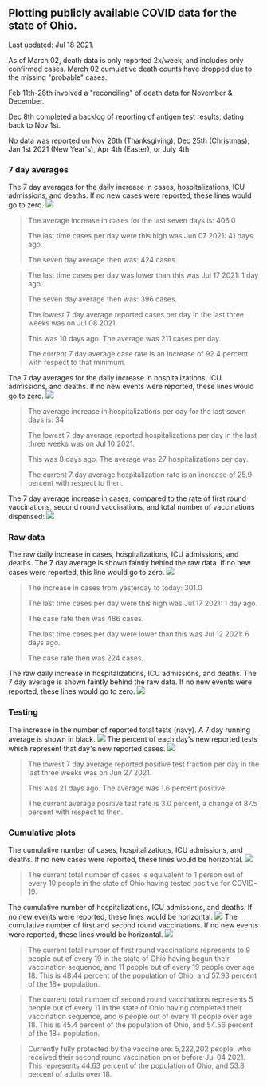 ## Plotting publicly available COVID data for the state of Ohio. 

Last updated: Jul 18 2021. 

As of March 02, death data is only reported 2x/week, and includes only confirmed cases. March 02 cumulative death counts have dropped due to the missing "probable" cases.

Feb 11th-28th involved a "reconciling" of death data for November & December.

Dec 8th completed a backlog of reporting of antigen test results, dating back to Nov 1st.

No data was reported on Nov 26th (Thanksgiving), Dec 25th (Christmas), Jan 1st 2021 (New Year's), Apr 4th (Easter), or July 4th.
### 7 day averages
The 7 day averages for the daily increase in cases, hospitalizations, ICU admissions, and deaths. If no new cases were reported, these lines would go to zero.
![](7dayaverage_cases.png)

>The average increase in cases for the last seven days is: 406.0
>
>The last time cases per day were this high was Jun 07 2021: 41 days ago.
>
>The seven day average then was: 424 cases.

>
>The last time cases per day was lower than this was Jul 17 2021: 1 day ago.
>
>The seven day average then was: 396 cases.
>
>The lowest 7 day average reported cases per day in the last three weeks was on Jul 08 2021.
>
>This was 10 days ago. The average was 211 cases per day.
>
>The current 7 day average case rate is an increase of 92.4 percent with respect to that minimum.

The 7 day averages for the daily increase in hospitalizations, ICU admissions, and deaths. If no new events were reported, these lines would go to zero.
![](7dayaverage_hospital.png)

>The average increase in hospitalizations per day for the last seven days is: 34
>
>The lowest 7 day average reported hospitalizations per day in the last three weeks was on Jul 10 2021.
>
>This was 8 days ago. The average was 27 hospitalizations per day.
>
>The current 7 day average hospitalization rate is an increase of 25.9 percent with respect to then.

The 7 day average increase in cases, compared to the rate of first round vaccinations, second round vaccinations, and total number of vaccinations dispensed:
![](DailyVaccinationsCases.png)

### Raw data
The raw daily increase in cases, hospitalizations, ICU admissions, and deaths. The 7 day average is shown faintly behind the raw data. If no new cases were reported, this line would go to zero.
![](DailyCases.png)

>The increase in cases from yesterday to today: 301.0 
>
>The last time cases per day were this high was Jul 17 2021: 1 day ago. 
>
>The case rate then was 486 cases.
>
>The last time cases per day were lower than this was Jul 12 2021: 6 days ago. 
>
>The case rate then was 224 cases.

The raw daily increase in hospitalizations, ICU admissions, and deaths. The 7 day average is shown faintly behind the raw data. If no new events were reported, these lines would go to zero.
![](DailyHospitalizations.png)

### Testing

The increase in the number of reported total tests (navy). A 7 day running average is shown in black.
![](DailyTests.png)
The percent of each day's new reported tests which represent that day's new reported cases.
![](percentpositive_tests.png)

>The lowest 7 day average reported positive test fraction per day in the last three weeks was on Jun 27 2021.
>
>This was 21 days ago. The average was 1.6 percent positive. 
>
>The current average positive test rate is 3.0 percent, a change of 87.5 percent with respect to then. 

### Cumulative plots
The cumulative number of cases, hospitalizations, ICU admissions, and deaths. If no new cases were reported, these lines would be horizontal.
![](Cases.png)

>The current total number of cases is equivalent to 1 person out of every 10 people in the state of Ohio having tested positive for COVID-19.

The cumulative number of hospitalizations, ICU admissions, and deaths. If no new events were reported, these lines would be horizontal.
![](Hospitalizations.png)
The cumulative number of first and second round vaccinations. If no new events were reported, these lines would be horizontal.
![](Vaccinations.png)

>The current total number of first round vaccinations represents to 9 people out of every 19 in the state of Ohio having begun their vaccination sequence, and 11 people out of every 19 people over age 18.
 >This is 48.44 percent of the population of Ohio, and 57.93 percent of the 18+ population.

>The current total number of second round vaccinations represents 5 people out of every 11 in the state of Ohio having completed their vaccination sequence, and 6 people out of every 11 people over age 18. 
>This is 45.4 percent of the population of Ohio, and 54.56 percent of the 18+ population.

>Currently fully protected by the vaccine are: 5,222,202 people, who received their second round vaccination on or before Jul 04 2021.
>This represents 44.63 percent of the population of Ohio, and 53.8 percent of adults over 18.

